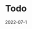 ---
title: 'Todo'
date: '2022-07-1'
thumbnail: 'todo.png'
view: 'https://todo-xeatrix.netlify.app/'
github: 'https://github.com/xeatrix/todo-app'
tags: ["ReactJS", "Javascript ", "TailwindCSS"]
---